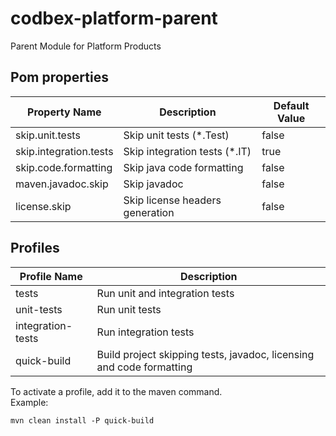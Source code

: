 # codbex-platform-parent
Parent Module for Platform Products

## Pom properties

| Property Name  | Description                      | Default Value |
|--|--|--|
| skip.unit.tests | Skip unit tests (*.Test)        | false |
| skip.integration.tests | Skip integration tests  (*.IT)  | true |
| skip.code.formatting | Skip java code formatting       | false |
| maven.javadoc.skip | Skip javadoc                    | false |
| license.skip | Skip license headers generation | false |

## Profiles

| Profile Name           | Description                                                                       |
|------------------------|-----------------------------------------------------------------------------------|
| tests        | Run unit and integration tests                                                    |
| unit-tests | Run unit tests                                                                    |
| integration-tests | Run integration tests                                                             |
| quick-build     | Build project skipping tests, javadoc, licensing and code formatting |

To activate a profile, add it to the maven command.<br>Example:
```
mvn clean install -P quick-build
```
